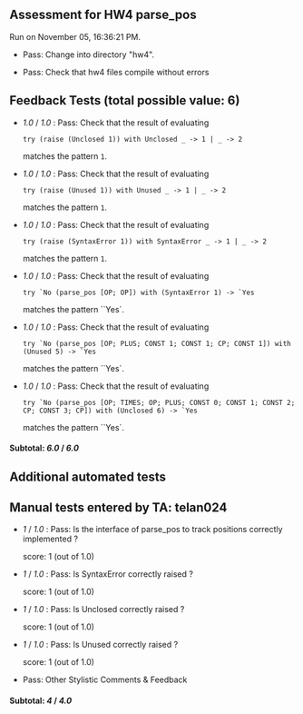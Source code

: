 ## Assessment for HW4 parse_pos

Run on November 05, 16:36:21 PM.

+ Pass: Change into directory "hw4".

+ Pass: Check that hw4 files compile without errors

## Feedback Tests (total possible value: 6)

+  _1.0_ / _1.0_ : Pass: 
Check that the result of evaluating
   ```
   try (raise (Unclosed 1)) with Unclosed _ -> 1 | _ -> 2
   ```
   matches the pattern `1`.

   




+  _1.0_ / _1.0_ : Pass: 
Check that the result of evaluating
   ```
   try (raise (Unused 1)) with Unused _ -> 1 | _ -> 2
   ```
   matches the pattern `1`.

   




+  _1.0_ / _1.0_ : Pass: 
Check that the result of evaluating
   ```
   try (raise (SyntaxError 1)) with SyntaxError _ -> 1 | _ -> 2
   ```
   matches the pattern `1`.

   




+  _1.0_ / _1.0_ : Pass: 
Check that the result of evaluating
   ```
   try `No (parse_pos [OP; OP]) with (SyntaxError 1) -> `Yes
   ```
   matches the pattern ``Yes`.

   




+  _1.0_ / _1.0_ : Pass: 
Check that the result of evaluating
   ```
   try `No (parse_pos [OP; PLUS; CONST 1; CONST 1; CP; CONST 1]) with (Unused 5) -> `Yes
   ```
   matches the pattern ``Yes`.

   




+  _1.0_ / _1.0_ : Pass: 
Check that the result of evaluating
   ```
   try `No (parse_pos [OP; TIMES; OP; PLUS; CONST 0; CONST 1; CONST 2; CP; CONST 3; CP]) with (Unclosed 6) -> `Yes
   ```
   matches the pattern ``Yes`.

   




#### Subtotal: _6.0_ / _6.0_

## Additional automated tests

## Manual tests entered by TA: telan024

+  _1_ / _1.0_ : Pass: Is the interface of parse_pos to track positions correctly implemented ?

    score: 1 (out of 1.0)


+  _1_ / _1.0_ : Pass: Is SyntaxError correctly raised ?

    score: 1 (out of 1.0)


+  _1_ / _1.0_ : Pass: Is Unclosed correctly raised ?

    score: 1 (out of 1.0)


+  _1_ / _1.0_ : Pass: Is Unused correctly raised ?

    score: 1 (out of 1.0)


+ Pass: Other Stylistic Comments & Feedback

    

#### Subtotal: _4_ / _4.0_

